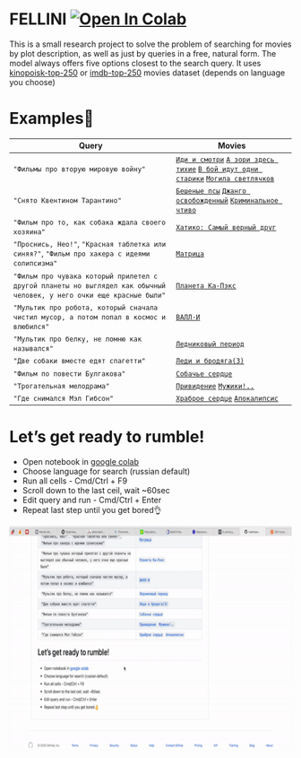 # FELLINI [![Open In Colab](https://colab.research.google.com/assets/colab-badge.svg)](https://colab.research.google.com/github/madmaxeatfax/fellini/blob/master/search.ipynb)

This is a small research project to solve the problem of searching for movies by plot description, as well as just by queries in a free, natural form. The model always offers five options closest to the search query. It uses [kinopoisk-top-250](https://www.kinopoisk.ru/lists/top250/?tab=all) or [imdb-top-250](https://www.imdb.com/chart/top/) movies dataset (depends on language you choose)

# Examples🧐

| Query | Movies |
| ------ | ------ |
| `"Фильмы про вторую мировую войну"` | [`Иди и смотри`][goandsee] [`А зори здесь тихие`][zori] [`В бой идут одни старики`][stariki] [`Могила светлячков`][svetlyachki] |
| `"Снято Квентином Тарантино"` | [`Бешеные псы`][psi] [`Джанго освобожденный`][django] [`Криминальное чтиво`][chtivo] |
| `"Фильм про то, как собака ждала своего хозяина"` | [`Хатико: Самый верный друг`][hatiko] |
| `"Проснись, Нео!"`, `"Красная таблетка или синяя?"`, `"Фильм про хакера с идеями солипсизма"` | [`Матрица`][matrix] |
| `"Фильм про чувака который прилетел с другой планеты но выглядел как обычный человек, у него очки еще красные были"` | [`Планета Ка-Пэкс`][kapec] |
| `"Мультик про робота, который сначала чистил мусор, а потом попал в космос и влюбился"` | [`ВАЛЛ·И`][valli] |
| `"Мультик про белку, не помню как назывался"` | [`Ледниковый период`][period] |
| `"Две собаки вместе едят спагетти"` | [`Леди и бродяга(3)`][lady] |
| `"Фильм по повести Булгакова"` | [`Собачье сердце`][sobach] |
| `"Трогательная мелодрама"` | [`Привидение`][privedenie] [`Мужики!..`][nuts] |
| `"Где снимался Мэл Гибсон"` | [`Храброе сердце`][serce] [`Апокалипсис`][apokalipsys] |

[//]: #
   [goandsee]: <https://www.kinopoisk.ru/film/42571>
   [zori]: <https://www.kinopoisk.ru/film/43395>
   [stariki]: <https://www.kinopoisk.ru/film/25108>
   [svetlyachki]: <https://www.kinopoisk.ru/film/8219>
   [psi]: <https://www.kinopoisk.ru/film/394>
   [django]: <https://www.kinopoisk.ru/film/586397>
   [chtivo]: <https://www.kinopoisk.ru/film/342>
   [hatiko]: <https://www.kinopoisk.ru/film/387556>
   [matrix]: <https://www.kinopoisk.ru/film/301>
   [kapec]: <https://www.kinopoisk.ru/film/723>
   [valli]: <https://www.kinopoisk.ru/film/279102>
   [period]: <https://www.kinopoisk.ru/film/707>
   [lady]: <https://www.kinopoisk.ru/film/8227>
   [sobach]: <https://www.kinopoisk.ru/film/77335>
   [privedenie]: <https://www.kinopoisk.ru/film/1991>
   [nuts]: <https://www.kinopoisk.ru/film/46745>
   [serce]: <https://www.kinopoisk.ru/film/399>
   [apokalipsys]: <https://www.kinopoisk.ru/film/160977>


# Let’s get ready to rumble!

- Open notebook in [google colab](https://colab.research.google.com/github/madmaxeatfax/fellini/blob/master/search.ipynb)
- Choose language for search (russian default)
- Run all cells - Cmd/Ctrl + F9
- Scroll down to the last ceil, wait ~60sec
- Edit query and run - Cmd/Ctrl + Enter
- Repeat last step until you get bored👌

<p align="left">
  <a href="https://colab.research.google.com/github/madmaxeatfax/fellini/blob/master/search.ipynb">
    <img src="datasets/fellini.gif" title="Setup process" height=400>
   </a>
</p>
